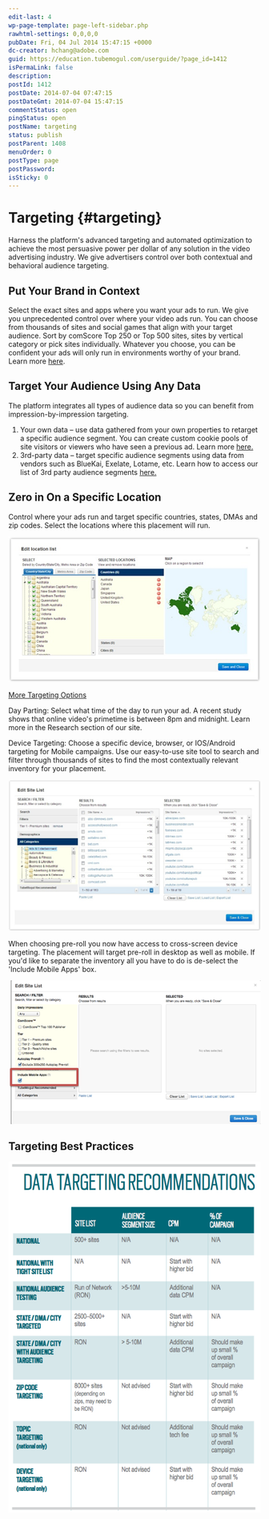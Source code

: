 ```yaml
---
edit-last: 4
wp-page-template: page-left-sidebar.php
rawhtml-settings: 0,0,0,0
pubDate: Fri, 04 Jul 2014 15:47:15 +0000
dc-creator: hchang@adobe.com
guid: https://education.tubemogul.com/userguide/?page_id=1412
isPermaLink: false
description: 
postId: 1412
postDate: 2014-07-04 07:47:15
postDateGmt: 2014-07-04 15:47:15
commentStatus: open
pingStatus: open
postName: targeting
status: publish
postParent: 1408
menuOrder: 0
postType: page
postPassword: 
isSticky: 0
---
```


# Targeting {#targeting}

Harness the platform's advanced targeting and automated optimization to achieve the most persuasive power per dollar of any solution in the video advertising industry. We give advertisers control over both contextual and behavioral audience targeting.

## Put Your Brand in Context
  
Select the exact sites and apps where you want your ads to run. We give you unprecedented control over where your video ads run. You can choose from thousands of sites and social games that align with your target audience. Sort by comScore Top 250 or Top 500 sites, sites by vertical category or pick sites individually. Whatever you choose, you can be confident your ads will only run in environments worthy of your brand. Learn more  [here](targeting/contextual.md).

## Target Your Audience Using Any Data

The platform integrates all types of audience data so you can benefit from impression-by-impression targeting.

1. Your own data – use data gathered from your own properties to retarget a specific audience segment. You can create custom cookie pools of site visitors or viewers who have seen a previous ad. Learn more  [here.](targeting/retargeting.md)
1. 3rd-party data – target specific audience segments using data from vendors such as BlueKai, Exelate, Lotame, etc. Learn how to access our list of 3rd party audience segments [here.](targeting/behavioral.md)

## Zero in On a Specific Location
  
Control where your ads run and target specific countries, states, DMAs and zip codes. Select the locations where this placement will run.

![1](assets/1.jpg)

[More Targeting Options](targeting/targeting-options.md)
  
Day Parting: Select what time of the day to run your ad.  A recent study shows that online video's primetime is between 8pm and midnight. Learn more in the Research section of our site.

Device Targeting: Choose a specific device, browser, or IOS/Android targeting for Mobile campaigns.
Use our easy-to-use site tool to search and filter through thousands of sites to find the most contextually relevant inventory for your placement.

![2](assets/2-1024x613.jpg)

When choosing pre-roll you now have access to cross-screen device targeting. The placement will target pre-roll in desktop as well as mobile. If you'd like to separate the inventory all you have to do is de-select the 'Include Mobile Apps' box.

![3](/help/user-guide/planning/ad-formats/mobile/assets/3.png)

## Targeting Best Practices

![Data Targeting Recommendations](assets/data-targeting-recommendations.png)
  
